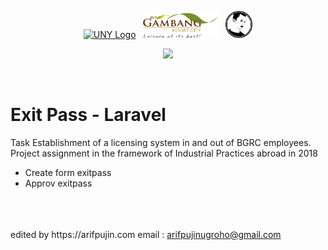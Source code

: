 <p align="center"><a href="https://uny.ac.id/" target="_blank"><img width="125" src="https://www.uny.ac.id/sites/www.uny.ac.id/files/logo%20web%20indo.png" alt="UNY Logo"></a>
  &nbsp
 <a href="https://bgrc.com.my/" target="_blank"><img width="120" src="https://github.com/arifpujin/bgrc/blob/master/assets/images/logo-utama.png" alt="Logo BGRC"></a>
  &nbsp
 <a href="https://arifpujin.com" target="_blank"><img width="43" src="https://github.com/arifpujin/Exersice1/blob/master/fotoarif.png" alt="Vektor Arif"></a></p>
 <p align="center"><img src="https://laravel.com/assets/img/components/logo-laravel.svg"></p>
<br>
<h1>Exit Pass - Laravel </h1>
Task Establishment of a licensing system in and out of BGRC employees.
Project assignment in the framework of Industrial Practices abroad in 2018
<br>
<ul>
  <li>Create form exitpass</li>
  <li>Approv exitpass</li>
</ul>
<br><br><br>
edited by https://arifpujin.com
email : <a href="mailto:arifpujinugroho@gmail.com" target="_blank">arifpujinugroho@gmail.com</a>

